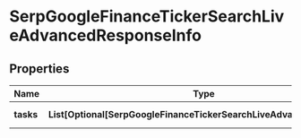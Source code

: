 # SerpGoogleFinanceTickerSearchLiveAdvancedResponseInfo


## Properties

| Name | Type | Description | Notes |
|------------ | ------------- | ------------- | -------------|
**tasks** | **List[Optional[SerpGoogleFinanceTickerSearchLiveAdvancedTaskInfo]]** | array of tasks |[optional]|